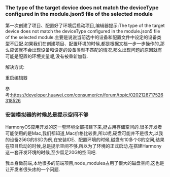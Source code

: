 ### The type of the target device does not match the deviceType configured in the module.json5 file of the selected module

第一次创建了项目、配置好了环境后启动项目,编辑器提示:The type of the target device does not match the deviceType configured in the module.json5 file of the selected module.主要是说说当前选中的设备和配置文件中设定的设备类型不匹配.如果我们在创建项目、配置环境的时候,都是根据文档一步一步操作的,那么应该就不会出现设备和设定的设备类型不匹配的情况.那么出现问题的原因就有可能是配置的环境变量呢,没有被重新加载.

解决方式:

重启编辑器

参考:https://developer.huawei.com/consumer/cn/forum/topic/0202128717526318526

### 安装模拟器的时候总是提示空间不够

HarmonyOS应用开发的这一套环境全部搭建下来,挺占用存储空间的.很多开发者可能使用的是Mac,我们都知道,Mac价格比较贵,所以呢,硬盘可能并不是很大,以我的设备256G的SSD为例,在安装IDE、配置环境的时候,磁盘有10多个G的空间,结果在项目启动的时候,总是提示空间不够,所以为了环境的正式启动,在搭建Harmony这一套开发环境的时候,至少留足20G的空间吧.

我本身做前端,本地很多的前端项目,node_modules占用了很大的磁盘空间,这也是让开发者很头疼的一个问题.